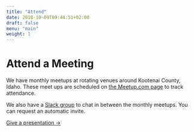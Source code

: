 ```yaml
---
title: "Attend"
date: 2018-10-09T09:44:51+02:00
draft: false
menu: "main"
weight: 1
---
```


# Attend a Meeting

We have monthly meetups at rotating venues around Kootenai County, Idaho. These
meet ups are scheduled on
[the Meetup.com page](https://www.meetup.com/Coeur-dAlene-Tech-Group/) to track attendance.

We also have a [Slack group](http://slack.cdatech.group/) to chat in between
the monthly meetups. You can request an automatic invite.

<a href="/present" class="spacer-top-10">Give a presentation &rarr;</a>
